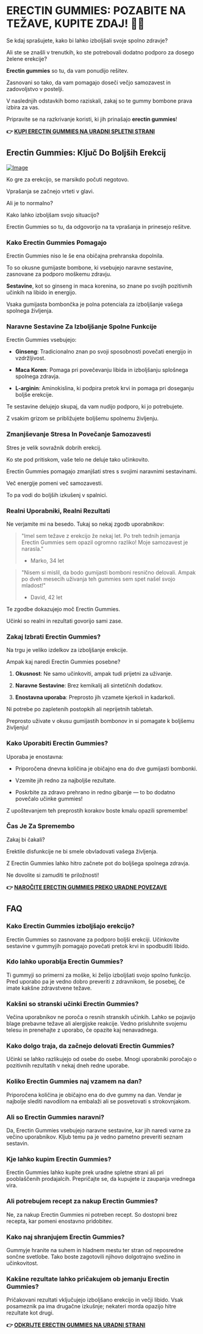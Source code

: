 # ERECTIN GUMMIES: POZABITE NA TEŽAVE, KUPITE ZDAJ! 🍬✨

Se kdaj sprašujete, kako bi lahko izboljšali svoje spolno zdravje? 

Ali ste se znašli v trenutkih, ko ste potrebovali dodatno podporo za dosego želene erekcije? 

**Erectin gummies** so tu, da vam ponudijo rešitev. 

Zasnovani so tako, da vam pomagajo doseči večjo samozavest in zadovoljstvo v postelji. 

V naslednjih odstavkih bomo raziskali, zakaj so te gummy bombone prava izbira za vas. 

Pripravite se na razkrivanje koristi, ki jih prinašajo **erectin gummies**!



**👉 [KUPI ERECTIN GUMMIES NA URADNI SPLETNI STRANI](https://gchaffi.com/gG2SGC6u)**

## Erectin Gummies: Ključ Do Boljših Erekcij

[![Image](https://www2.sellhealth.com/262/erectingummies_3_1.jpg)](https://gchaffi.com/gG2SGC6u)

Ko gre za erekcijo, se marsikdo počuti negotovo. 

Vprašanja se začnejo vrteti v glavi.

Ali je to normalno?

Kako lahko izboljšam svojo situacijo?

Erectin Gummies so tu, da odgovorijo na ta vprašanja in prinesejo rešitve.

### Kako Erectin Gummies Pomagajo

Erectin Gummies niso le še ena običajna prehranska dopolnila. 

To so okusne gumijaste bombone, ki vsebujejo naravne sestavine, zasnovane za podporo moškemu zdravju.

**Sestavine**, kot so ginseng in maca korenina, so znane po svojih pozitivnih učinkih na libido in energijo.

Vsaka gumijasta bombončka je polna potenciala za izboljšanje vašega spolnega življenja.

### Naravne Sestavine Za Izboljšanje Spolne Funkcije

Erectin Gummies vsebujejo:

- **Ginseng**: Tradicionalno znan po svoji sposobnosti povečati energijo in vzdržljivost.
  
- **Maca Koren**: Pomaga pri povečevanju libida in izboljšanju splošnega spolnega zdravja.
  
- **L-arginin**: Aminokislina, ki podpira pretok krvi in pomaga pri doseganju boljše erekcije.

Te sestavine delujejo skupaj, da vam nudijo podporo, ki jo potrebujete. 

Z vsakim grizom se približujete boljšemu spolnemu življenju.

### Zmanjševanje Stresa In Povečanje Samozavesti

Stres je velik sovražnik dobrih erekcij. 

Ko ste pod pritiskom, vaše telo ne deluje tako učinkovito. 

Erectin Gummies pomagajo zmanjšati stres s svojimi naravnimi sestavinami.

Več energije pomeni več samozavesti. 

To pa vodi do boljših izkušenj v spalnici.

### Realni Uporabniki, Realni Rezultati

Ne verjamite mi na besedo. Tukaj so nekaj zgodb uporabnikov:

> "Imel sem težave z erekcijo že nekaj let. 
> Po treh tednih jemanja Erectin Gummies sem opazil ogromno razliko! 
> Moje samozavest je narasla." 
> - Marko, 34 let

> "Nisem si mislil, da bodo gumijasti bomboni resnično delovali. 
> Ampak po dveh mesecih uživanja teh gummies sem spet našel svojo mladost!" 
> - David, 42 let

Te zgodbe dokazujejo moč Erectin Gummies. 

Učinki so realni in rezultati govorijo sami zase.

### Zakaj Izbrati Erectin Gummies?

Na trgu je veliko izdelkov za izboljšanje erekcije. 

Ampak kaj naredi Erectin Gummies posebne?

1. **Okusnost**: Ne samo učinkoviti, ampak tudi prijetni za uživanje.
   
2. **Naravne Sestavine**: Brez kemikalij ali sintetičnih dodatkov.
   
3. **Enostavna uporaba**: Preprosto jih vzamete kjerkoli in kadarkoli.

Ni potrebe po zapletenih postopkih ali neprijetnih tabletah.

Preprosto uživate v okusu gumijastih bombonov in si pomagate k boljšemu življenju!

### Kako Uporabiti Erectin Gummies?

Uporaba je enostavna:

- Priporočena dnevna količina je običajno ena do dve gumijasti bombonki.
  
- Vzemite jih redno za najboljše rezultate.
  
- Poskrbite za zdravo prehrano in redno gibanje — to bo dodatno povečalo učinke gummies!

Z upoštevanjem teh preprostih korakov boste kmalu opazili spremembe!

### Čas Je Za Spremembo

Zakaj bi čakali? 

Erektile disfunkcije ne bi smele obvladovati vašega življenja.

Z Erectin Gummies lahko hitro začnete pot do boljšega spolnega zdravja.

Ne dovolite si zamuditi te priložnosti!



**👉 [NAROČITE ERECTIN GUMMIES PREKO URADNE POVEZAVE](https://gchaffi.com/gG2SGC6u)**

## FAQ

### Kako Erectin Gummies izboljšajo erekcijo?
Erectin Gummies so zasnovane za podporo boljši erekciji. Učinkovite sestavine v gummyjih pomagajo povečati pretok krvi in ​​spodbuditi libido. 

### Kdo lahko uporablja Erectin Gummies?
Ti gummyji so primerni za moške, ki želijo izboljšati svojo spolno funkcijo. Pred uporabo pa je vedno dobro preveriti z zdravnikom, še posebej, če imate kakšne zdravstvene težave.

### Kakšni so stranski učinki Erectin Gummies?
Večina uporabnikov ne poroča o resnih stranskih učinkih. Lahko se pojavijo blage prebavne težave ali alergijske reakcije. Vedno prisluhnite svojemu telesu in prenehajte z uporabo, če opazite kaj nenavadnega.

### Kako dolgo traja, da začnejo delovati Erectin Gummies?
Učinki se lahko razlikujejo od osebe do osebe. Mnogi uporabniki poročajo o pozitivnih rezultatih v nekaj dneh redne uporabe.

### Koliko Erectin Gummies naj vzamem na dan?
Priporočena količina je običajno ena do dve gummy na dan. Vendar je najbolje slediti navodilom na embalaži ali se posvetovati s strokovnjakom.

### Ali so Erectin Gummies naravni?
Da, Erectin Gummies vsebujejo naravne sestavine, kar jih naredi varne za večino uporabnikov. Kljub temu pa je vedno pametno preveriti seznam sestavin.

### Kje lahko kupim Erectin Gummies?
Erectin Gummies lahko kupite prek uradne spletne strani ali pri pooblaščenih prodajalcih. Prepričajte se, da kupujete iz zaupanja vrednega vira.

### Ali potrebujem recept za nakup Erectin Gummies?
Ne, za nakup Erectin Gummies ni potreben recept. So dostopni brez recepta, kar pomeni enostavno pridobitev.

### Kako naj shranjujem Erectin Gummies?
Gummyje hranite na suhem in hladnem mestu ter stran od neposredne sončne svetlobe. Tako boste zagotovili njihovo dolgotrajno svežino in učinkovitost.

### Kakšne rezultate lahko pričakujem ob jemanju Erectin Gummies?
Pričakovani rezultati vključujejo izboljšano erekcijo in večji libido. Vsak posameznik pa ima drugačne izkušnje; nekateri morda opazijo hitre rezultate kot drugi.



**👉 [ODKRIJTE ERECTIN GUMMIES NA URADNI STRANI](https://gchaffi.com/gG2SGC6u)**